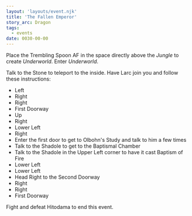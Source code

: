 ```yaml
---
layout: 'layouts/event.njk'
title: 'The Fallen Emperor'
story_arc: Dragon
tags:
  - events
date: 0030-00-00
---
```

Place the Trembling Spoon AF in the space directly above the *Jungle* to create *Underworld*. Enter *Underworld*.

Talk to the Stone to teleport to the inside. Have Larc join you and follow these instructions:

* Left
* Right
* Right
* First Doorway
* Up
* Right
* Lower Left
* Right
* Enter the first door to get to Olbohn's Study and talk to him a few times
* Talk to the Shadole to get to the Baptismal Chamber
* Talk to the Shadole in the Upper Left corner to have it cast Baptism of Fire
* Lower Left
* Lower Left
* Head Right to the Second Doorway
* Right
* Right
* First Doorway

Fight and defeat Hitodama to end this event.